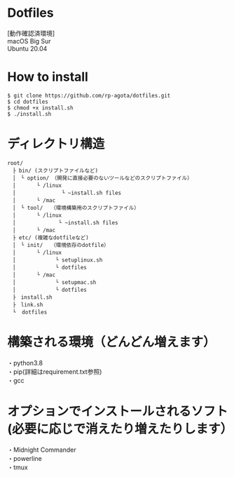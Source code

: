 # Dotfiles  
[動作確認済環境]  
macOS Big Sur  
Ubuntu 20.04

# How to install  
 ```
 $ git clone https://github.com/rp-agota/dotfiles.git
 $ cd dotfiles  
 $ chmod +x install.sh
 $ ./install.sh
 ```  
 
 # ディレクトリ構造
 ```
 root/
　├ bin/ (スクリプトファイルなど)
　│　└ option/　（開発に直接必要のないツールなどのスクリプトファイル）
　│　     └ /linux
　│　             └ ~install.sh files
　│　     └ /mac
　│　└ tool/　　（環境構築用のスクリプトファイル）
　│　     └ /linux
　│　            └ ~install.sh files
　│　     └ /mac
　├ etc/ (複雑なdotfileなど)
　│　└ init/　　（環境依存のdotfile）
　│　     └ /linux
　│　           └ setuplinux.sh
　│　           └ dotfiles
　│　     └ /mac
　│　           └ setupmac.sh
　│　           └ dotfiles
　├　install.sh
　├　link.sh
　└  dotfiles
 ```
 
 # 構築される環境（どんどん増えます）
 ・python3.8  
 ・pip(詳細はrequirement.txt参照)  
 ・gcc  
 
 # オプションでインストールされるソフト(必要に応じで消えたり増えたりします）
 ・Midnight Commander  
 ・powerline  
 ・tmux  
 

